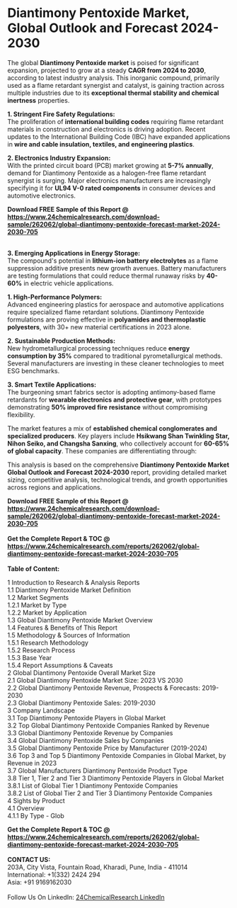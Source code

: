 <h1>Diantimony Pentoxide Market, Global Outlook and Forecast 2024-2030</h1><p>The global <strong>Diantimony Pentoxide market</strong> is poised for significant expansion, projected to grow at a steady <strong>CAGR from 2024 to 2030</strong>, according to latest industry analysis. This inorganic compound, primarily used as a flame retardant synergist and catalyst, is gaining traction across multiple industries due to its <strong>exceptional thermal stability and chemical inertness</strong> properties.</p><p><strong>1. Stringent Fire Safety Regulations:</strong><br>
The proliferation of <strong>international building codes</strong> requiring flame retardant materials in construction and electronics is driving adoption. Recent updates to the International Building Code (IBC) have expanded applications in <strong>wire and cable insulation, textiles, and engineering plastics</strong>.</p><p><strong>2. Electronics Industry Expansion:</strong><br>
With the printed circuit board (PCB) market growing at <strong>5-7% annually</strong>, demand for Diantimony Pentoxide as a halogen-free flame retardant synergist is surging. Major electronics manufacturers are increasingly specifying it for <strong>UL94 V-0 rated components</strong> in consumer devices and automotive electronics.</p><div><b>Download FREE Sample of this Report @ 
            <a href="https://www.24chemicalresearch.com/download-sample/262062/global-diantimony-pentoxide-forecast-market-2024-2030-705">
            https://www.24chemicalresearch.com/download-sample/262062/global-diantimony-pentoxide-forecast-market-2024-2030-705</a></b></div><br><p><strong>3. Emerging Applications in Energy Storage:</strong><br>
The compound's potential in <strong>lithium-ion battery electrolytes</strong> as a flame suppression additive presents new growth avenues. Battery manufacturers are testing formulations that could reduce thermal runaway risks by <strong>40-60%</strong> in electric vehicle applications.</p><p><strong>1. High-Performance Polymers:</strong><br>
Advanced engineering plastics for aerospace and automotive applications require specialized flame retardant solutions. Diantimony Pentoxide formulations are proving effective in <strong>polyamides and thermoplastic polyesters</strong>, with 30+ new material certifications in 2023 alone.</p><p><strong>2. Sustainable Production Methods:</strong><br>
New hydrometallurgical processing techniques reduce <strong>energy consumption by 35%</strong> compared to traditional pyrometallurgical methods. Several manufacturers are investing in these cleaner technologies to meet ESG benchmarks.</p><p><strong>3. Smart Textile Applications:</strong><br>
The burgeoning smart fabrics sector is adopting antimony-based flame retardants for <strong>wearable electronics and protective gear</strong>, with prototypes demonstrating <strong>50% improved fire resistance</strong> without compromising flexibility.</p><p>The market features a mix of <strong>established chemical conglomerates and specialized producers</strong>. Key players include <strong>Hsikwang Shan Twinkling Star, Nihon Seiko, and Changsha Sanxing</strong>, who collectively account for <strong>60-65% of global capacity</strong>. These companies are differentiating through:</p><p>This analysis is based on the comprehensive <strong>Diantimony Pentoxide Market Global Outlook and Forecast 2024-2030</strong> report, providing detailed market sizing, competitive analysis, technological trends, and growth opportunities across regions and applications.</p><div><b>Download FREE Sample of this Report @ 
            <a href="https://www.24chemicalresearch.com/download-sample/262062/global-diantimony-pentoxide-forecast-market-2024-2030-705">
            https://www.24chemicalresearch.com/download-sample/262062/global-diantimony-pentoxide-forecast-market-2024-2030-705</a></b></div><br><div><b>Get the Complete Report & TOC @ 
            <a href="https://www.24chemicalresearch.com/reports/262062/global-diantimony-pentoxide-forecast-market-2024-2030-705">
            https://www.24chemicalresearch.com/reports/262062/global-diantimony-pentoxide-forecast-market-2024-2030-705</a></b></div><br>
            <b>Table of Content:</b><p>1 Introduction to Research & Analysis Reports<br />
    1.1 Diantimony Pentoxide Market Definition<br />
    1.2 Market Segments<br />
        1.2.1 Market by Type<br />
        1.2.2 Market by Application<br />
    1.3 Global Diantimony Pentoxide Market Overview<br />
    1.4 Features & Benefits of This Report<br />
    1.5 Methodology & Sources of Information<br />
        1.5.1 Research Methodology<br />
        1.5.2 Research Process<br />
        1.5.3 Base Year<br />
        1.5.4 Report Assumptions & Caveats<br />
2 Global Diantimony Pentoxide Overall Market Size<br />
    2.1 Global Diantimony Pentoxide Market Size: 2023 VS 2030<br />
    2.2 Global Diantimony Pentoxide Revenue, Prospects & Forecasts: 2019-2030<br />
    2.3 Global Diantimony Pentoxide Sales: 2019-2030<br />
3 Company Landscape<br />
    3.1 Top Diantimony Pentoxide Players in Global Market<br />
    3.2 Top Global Diantimony Pentoxide Companies Ranked by Revenue<br />
    3.3 Global Diantimony Pentoxide Revenue by Companies<br />
    3.4 Global Diantimony Pentoxide Sales by Companies<br />
    3.5 Global Diantimony Pentoxide Price by Manufacturer (2019-2024)<br />
    3.6 Top 3 and Top 5 Diantimony Pentoxide Companies in Global Market, by Revenue in 2023<br />
    3.7 Global Manufacturers Diantimony Pentoxide Product Type<br />
    3.8 Tier 1, Tier 2 and Tier 3 Diantimony Pentoxide Players in Global Market<br />
        3.8.1 List of Global Tier 1 Diantimony Pentoxide Companies<br />
        3.8.2 List of Global Tier 2 and Tier 3 Diantimony Pentoxide Companies<br />
4 Sights by Product<br />
    4.1 Overview<br />
        4.1.1 By Type - Glob</p><div><b>Get the Complete Report & TOC @ 
            <a href="https://www.24chemicalresearch.com/reports/262062/global-diantimony-pentoxide-forecast-market-2024-2030-705">
            https://www.24chemicalresearch.com/reports/262062/global-diantimony-pentoxide-forecast-market-2024-2030-705</a></b></div><br><b>CONTACT US:</b><br>
            203A, City Vista, Fountain Road, Kharadi, Pune, India - 411014<br>
            International: +1(332) 2424 294<br>
            Asia: +91 9169162030 <br><br>
            Follow Us On LinkedIn: <a href="https://www.linkedin.com/company/24chemicalresearch/">24ChemicalResearch LinkedIn</a>